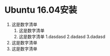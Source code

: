 # Ubuntu 16.04安装

1. 这是数字清单
   1. 这是数字清单
   2. 这是数字清单
      1.dasdasd
      2.dadasd
      3.dadasd
2. 这是数字清单
3. 这是数字清单